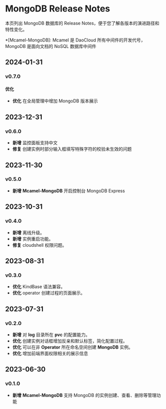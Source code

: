 # MongoDB Release Notes

本页列出 MongoDB 数据库的 Release Notes，便于您了解各版本的演进路径和特性变化。

*[Mcamel-MongoDB]: Mcamel 是 DaoCloud 所有中间件的开发代号，MongoDB 是面向文档的 NoSQL 数据库中间件

## 2024-01-31

### v0.7.0

#### 优化

- **优化** 在全局管理中增加 MongoDB 版本展示

## 2023-12-31

### v0.6.0

- **新增** 监控面板支持中文
- **修复** 创建实例时部分输入框填写特殊字符的校验未生效的问题

## 2023-11-30

### v0.5.0

- **新增** __Mcamel-MongoDB__  开启控制台 MongoDB Express

## 2023-10-31

### v0.4.0

- **新增** 离线升级。
- **新增** 实例重启功能。
- **修复** cloudshell 权限问题。

## 2023-08-31

### v0.3.0

- **优化** KindBase 语法兼容。
- **优化** operator 创建过程的页面展示。

## 2023-07-31

### v0.2.0

- **新增** 对 __log__  目录所在 __pvc__  的配置能力。
- **优化** 创建实例对话框增加反亲和默认标签，简化配置过程。
- **优化** 可以在非 __Operator__  所在命名空间创建 __MongoDB__  实例。
- **优化** 增加前端界面权限相关的展示信息

## 2023-06-30

### v0.1.0

- **新增** __Mcamel-MongoDB__  支持 MongoDB 的实例创建、查看、删除等管理功能
